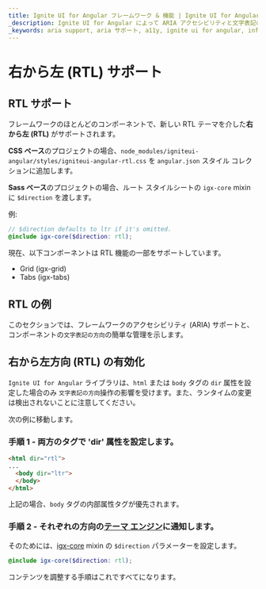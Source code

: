 ```yaml
---
title: Ignite UI for Angular フレームワーク & 機能 | Ignite UI for Angular | インフラジスティックス
_description: Ignite UI for Angular によって ARIA アクセシビリティと文字表記の方向を設定する方法を説明します。
_keywords: aria support, aria サポート, a11y, ignite ui for angular, infragistics, インフラジスティックス
---
```


# 右から左 (RTL) サポート

## RTL サポート
フレームワークのほとんどのコンポーネントで、新しい RTL テーマを介した**右から左 (RTL)** がサポートされます。

**CSS ベース**のプロジェクトの場合、`node_modules/igniteui-angular/styles/igniteui-angular-rtl.css` を `angular.json` スタイル コレクションに追加します。

**Sass ベース**のプロジェクトの場合、ルート スタイルシートの `igx-core` mixin に `$direction` を渡します。

例:

```scss
// $direction defaults to ltr if it's omitted.
@include igx-core($direction: rtl);
```

現在、以下コンポーネントは RTL 機能の一部をサポートしています。

* Grid (igx-grid)
* Tabs (igx-tabs)

## RTL の例
このセクションでは、フレームワークのアクセシビリティ (ARIA) サポートと、コンポーネントの`文字表記の方向`の簡単な管理を示します。

<div class="divider--half"></div>

<code-view style="height: 600px" 
           data-demos-base-url="{environment:demosBaseUrl}" 
           iframe-src="{environment:demosBaseUrl}/scheduling/calendar-rtl-sample" alt="Angular RTL Support Example">
</code-view>



## 右から左方向 (RTL) の有効化

`Ignite UI for Angular` ライブラリは、`html` または `body` タグの `dir` 属性を設定した場合のみ `文字表記の方向`操作の影響を受けます。また、ランタイムの変更は検出されないことに注意してください。

次の例に移動します。

### 手順 1 - 両方のタグで 'dir' 属性を設定します。

```html
<html dir="rtl">
...
  <body dir="ltr">
  </body>
</html>
```

上記の場合、`body` タグの内部属性タグが優先されます。

### 手順 2 - それぞれの方向の[テーマ エンジン](../../themes/index.md)に通知します。

そのためには、[igx-core]({environment:sassApiUrl}/index.html#mixin-igx-core) mixin の `$direction` パラメーターを設定します。

```scss 
@include igx-core($direction: rtl);
```

コンテンツを調整する手順はこれですべてになります。



